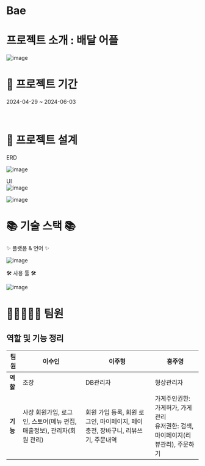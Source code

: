 





# Bae

 # 프로젝트 소개 : 배달 어플 

![image](https://github.com/user-attachments/assets/e6f5bd7d-bb66-4662-a373-d33266da2e7d)




 #  📅 프로젝트 기간
2024-04-29 ~ 2024-06-03





<br>

 # 🧱 프로젝트 설계

ERD

![image](https://github.com/user-attachments/assets/007b64dd-93e7-452b-bf75-c440f76a6012)

UI  
![image](https://github.com/user-attachments/assets/05985b3b-d3e5-42cb-a7f4-fda8b817040d)



![image](https://github.com/user-attachments/assets/b178ad31-7f22-4765-9e05-c55a7ef4bb1d)








 # 📚 기술 스택 📚
✨ 플랫폼 & 언어 ✨

![image](https://github.com/user-attachments/assets/21e67bd2-b816-4b16-86bb-0cb5b83d1997)



   


🛠 사용 툴 🛠

![image](https://github.com/user-attachments/assets/2601a8c3-fe2e-42d6-bb59-bd1f366c410a)








 # 🚀👩‍🚀👨‍🚀 팀원

## 역할 및 기능 정리

| 팀원 | 이수인 | 이주형 | 홍주영 | 
| --- | --- | --- | --- 
| **역할** | 조장 | DB관리자 | 형상관리자 |
| **기능** | 사장 회원가입, 로그인, 스토어(메뉴 편집, 매출정보), 관리자(회원 관리) | 회원 가입 등록, 회원 로그인, 마이페이지, 페이 충전, 장바구니, 리뷰쓰기, 주문내역 | 가게주인권한: 가게허가, 가게관리<br>유저권한: 검색, 마이페이지(리뷰관리), 주문하기 |





 

